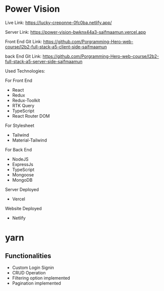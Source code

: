 # Power Vision

Live Link: https://lucky-creponne-0fc0ba.netlify.app/

Server Link: https://power-vision-bwknx44a3-saifmaamun.vercel.app

Front End Git Link: https://github.com/Porgramming-Hero-web-course/l2b2-full-stack-a5-client-side-saifmaamun

back End Git Link: https://github.com/Porgramming-Hero-web-course/l2b2-full-stack-a5-server-side-saifmaamun

Used Technologies:

For Front End

- React
- Redux
- Redux-Toolkit
- RTK Query
- TypeScript
- React Router DOM

For Stylesheet

- Tailwind
- Material-Tailwind

For Back End

- NodeJS
- ExpressJs
- TypeScript
- Mongoose
- MongoDB

Server Deployed

- Vercel

Website Deployed

- Netlify

# yarn

## Functionalities

- Custom Login Signin
- CRUD Operation
- Filtering option implemented
- Pagination implemented
